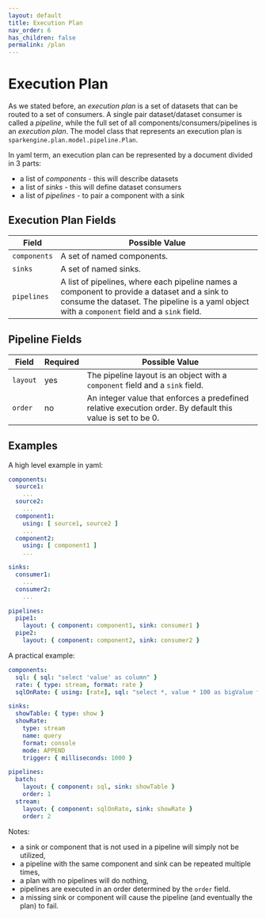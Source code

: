 ```yaml
---
layout: default
title: Execution Plan
nav_order: 6
has_children: false
permalink: /plan
---
```


# Execution Plan

As we stated before, an _execution plan_ is a set of datasets that can be routed to a set of consumers.
A single pair dataset/dataset consumer is called a _pipeline_, while the full set of all components/consumers/pipelines is an _execution plan_.
The model class that represents an execution plan is `sparkengine.plan.model.pipeline.Plan`.

In yaml term, an execution plan can be represented by a document divided in 3 parts:

* a list of _components_ - this will describe datasets
* a list of _sinks_ - this will define dataset consumers
* a list of _pipelines_ - to pair a component with a sink

## Execution Plan Fields

| Field | Possible Value |
| ----- | -------------- |
| `components` | A set of named components. |
| `sinks` | A set of named sinks.  |
| `pipelines` | A list of pipelines, where each pipeline names a component to provide a dataset and a sink to consume the dataset. The pipeline is a yaml object with a `component` field and a `sink` field. |

## Pipeline Fields

| Field | Required | Possible Value |
| ----- | -------- | -------------- |
| `layout` | yes | The pipeline layout is an object with a `component` field and a `sink` field.  |
| `order` | no | An integer value that enforces a predefined relative execution order. By default this value is set to be 0. |

## Examples

A high level example in yaml:

```yaml
components:
  source1:
    ...
  source2:
    ...
  component1:
    using: [ source1, source2 ]
    ...    
  component2:
    using: [ component1 ]
    ...

sinks:
  consumer1:
    ...
  consumer2:
    ...

pipelines:
  pipe1: 
    layout: { component: component1, sink: consumer1 }
  pipe2: 
    layout: { component: component2, sink: consumer2 }
```

A practical example:

```yaml
components:
  sql: { sql: "select 'value' as column" }
  rate: { type: stream, format: rate }
  sqlOnRate: { using: [rate], sql: "select *, value * 100 as bigValue from rate" }

sinks:
  showTable: { type: show }
  showRate: 
    type: stream
    name: query
    format: console
    mode: APPEND
    trigger: { milliseconds: 1000 }

pipelines:
  batch: 
    layout: { component: sql, sink: showTable }
    order: 1
  stream: 
    layout: { component: sqlOnRate, sink: showRate }
    order: 2
```

Notes:

* a sink or component that is not used in a pipeline will simply not be utilized,
* a pipeline with the same component and sink can be repeated multiple times,
* a plan with no pipelines will do nothing,
* pipelines are executed in an order determined by the `order` field.
* a missing sink or component will cause the pipeline (and eventually the plan) to fail.
